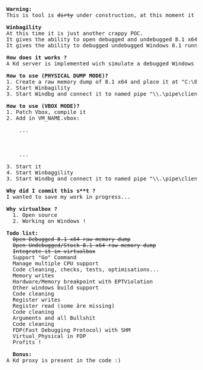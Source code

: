 <pre>
<b>Warning:</b>
This is tool is <s>dirty</s> under construction, at this moment it will only work for Windows 8.1 x86-64 build 9600 !!
  
<b>Winbagility</b>
At this time it is just another crappy POC.
It gives the ability to open debugged and undebugged 8.1 x64 RAW  physical memory dump "directly" in WinDbg.
It gives the ability to debugged undebugged Windows 8.1 running in patched Vbox.

<b>How does it works ?</b>
A Kd server is implemented wich simulate a debugged Windows station that received commands thought named pipe.

<b>How to use (PHYSICAL DUMP MODE)?</b>
1. Create a raw memory dump of 8.1 x64 and place it at "C:\8_1_x64.dmp"
2. Start Winbagility
3. Start Windbg and connect it to named pipe "\\.\pipe\client

<b>How to use (VBOX MODE)?</b>
1. Patch Vbox, compile it
2. Add in VM_NAME.vbox:
<ExtraData>
    ...
    <ExtraDataItem name="VBoxInternal/DBGC/Address" value="127.0.0.1"/>
    <ExtraDataItem name="VBoxInternal/DBGC/Enabled" value="1"/>
    <ExtraDataItem name="VBoxInternal/DBGC/Port" value="5000"/>
    ...
</ExtraData>
3. Start it
4. Start Winbaggility
3. Start Windbg and connect it to named pipe "\\.\pipe\client

<b>Why did I commit this s**t ?</b>
I wanted to save my work in progress...

<b>Why virtualbox ?</b>
  1. Open source
  2. Working on Windows !
  
<b>Todo list:</b>
  <s>Open Debugged 8.1 x64 raw memory dump</s>
  <s>Open Undebugged/Stock 8.1 x64 raw memory dump</s>
  <s>Integrate it in virtualbox</s>
  Support "Go" Command
  Manage multiple CPU support
  Code cleaning, checks, tests, optimisations...
  Memory writes
  Hardware/Memory breakpoint with EPTViolation
  Other windows build support
  Code cleaning
  Register writes
  Register read (some àre missing)
  Code cleaning
  Arguments and all Bullshit
  Code cleaning
  FDP(Fast Debugging Protocol) with SHM
  Virtual_Physical in FDP
  Profits !

  <b>Bonus:</b>
A Kd proxy is present in the code :)
</pre>
